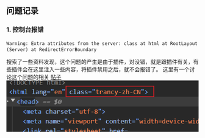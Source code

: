 ## 问题记录

### 1. 控制台报错
```
Warning: Extra attributes from the server: class at html at RootLayout (Server) at RedirectErrorBoundary
```

搜索了一些资料发现，这个问题的产生是由于插件，对没错，就是跟插件有关，有些插件会在这里注入一些内容，将插件禁用之后，就不会报错了。
这里有一个讨论这个问题的相关 [帖子](https://stackoverflow.com/questions/75337953/what-causes-nextjs-warning-extra-attributes-from-the-server-data-new-gr-c-s-c)
![alt text](public/image.png)